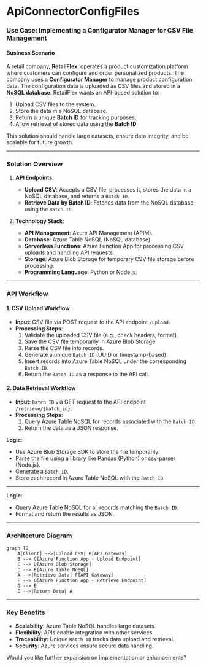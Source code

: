 # ApiConnectorConfigFiles

### **Use Case: Implementing a Configurator Manager for CSV File Management**

#### **Business Scenario**
A retail company, **RetailFlex**, operates a product customization platform where customers can configure and order personalized products. The company uses a **Configurator Manager** to manage product configuration data. The configuration data is uploaded as CSV files and stored in a **NoSQL database**. RetailFlex wants an API-based solution to:

1. Upload CSV files to the system.
2. Store the data in a NoSQL database.
3. Return a unique **Batch ID** for tracking purposes.
4. Allow retrieval of stored data using the **Batch ID**.

This solution should handle large datasets, ensure data integrity, and be scalable for future growth.

---

### **Solution Overview**

1. **API Endpoints**:
   - **Upload CSV**: Accepts a CSV file, processes it, stores the data in a NoSQL database, and returns a `Batch ID`.
   - **Retrieve Data by Batch ID**: Fetches data from the NoSQL database using the `Batch ID`.

2. **Technology Stack**:
   - **API Management**: Azure API Management (APIM).
   - **Database**: Azure Table NoSQL (NoSQL database).
   - **Serverless Functions**: Azure Function App for processing CSV uploads and handling API requests.
   - **Storage**: Azure Blob Storage for temporary CSV file storage before processing.
   - **Programming Language**: Python or Node.js.

---

### **API Workflow**

#### **1. CSV Upload Workflow**

- **Input**: CSV file via POST request to the API endpoint `/upload`.
- **Processing Steps**:
  1. Validate the uploaded CSV file (e.g., check headers, format).
  2. Save the CSV file temporarily in Azure Blob Storage.
  3. Parse the CSV file into records.
  4. Generate a unique `Batch ID` (UUID or timestamp-based).
  5. Insert records into Azure Table NoSQL under the corresponding `Batch ID`.
  6. Return the `Batch ID` as a response to the API call.

#### **2. Data Retrieval Workflow**

- **Input**: `Batch ID` via GET request to the API endpoint `/retrieve/{batch_id}`.
- **Processing Steps**:
  1. Query Azure Table NoSQL for records associated with the `Batch ID`.
  2. Return the data as a JSON response.


**Logic**:
- Use Azure Blob Storage SDK to store the file temporarily.
- Parse the file using a library like Pandas (Python) or csv-parser (Node.js).
- Generate a `Batch ID`.
- Store each record in Azure Table NoSQL with the `Batch ID`.

---


**Logic**:
- Query Azure Table NoSQL for all records matching the `Batch ID`.
- Format and return the results as JSON.

---

### **Architecture Diagram**

```mermaid
graph TD
    A[Client] -->|Upload CSV| B[API Gateway]
    B --> C[Azure Function App - Upload Endpoint]
    C --> D[Azure Blob Storage]
    C --> E[Azure Table NoSQL]
    A -->|Retrieve Data| F[API Gateway]
    F --> G[Azure Function App - Retrieve Endpoint]
    G --> E
    E -->|Return Data| A
```

---

### **Key Benefits**
- **Scalability**: Azure Table NoSQL handles large datasets.
- **Flexibility**: APIs enable integration with other services.
- **Traceability**: Unique `Batch ID` tracks data upload and retrieval.
- **Security**: Azure services ensure secure data handling.

Would you like further expansion on implementation or enhancements?
